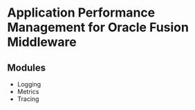 # Application Performance Management for Oracle Fusion Middleware

## Modules

* Logging
* Metrics
* Tracing